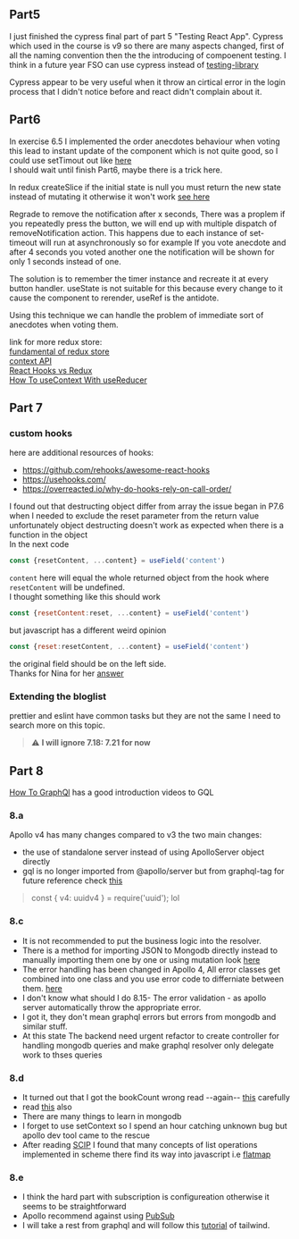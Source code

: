 
 
## Part5 
I just finished the cypress final part of part 5 "Testing React App".
Cypress which used in the course is v9 so there are many aspects changed, first of all the naming convention
then the the introducing of compoenent testing. 
I think in a future year FSO can use cypress instead of [testing-library](https://github.com/testing-library/react-testing-library)

Cypress appear to be very useful when it throw an cirtical error in the login process that I didn't notice before
and react didn't complain about it.

## Part6
In exercise 6.5 I implemented the order anecdotes behaviour when voting
this lead to instant update of the component which is not quite good, 
so I could use setTimout out like [here](https://www.pluralsight.com/guides/how-to-fire-periodic-actions-using-settimeout-and-dispatcher-in-redux)  
I should wait until finish Part6, maybe there is a trick here.


In redux createSlice if the initial state is null you must return the new state 
instead of mutating it otherwise it won't work
[see here](https://stackoverflow.com/questions/62966863/a-case-reducer-on-a-non-draftable-value-must-not-return-undefined)

Regrade to remove the notification after x seconds, There was a proplem 
if you repeatedly press the button, we will end up with
multiple dispatch of removeNotification action. 
This happens due to each instance of set-timeout will run at 
asynchronously so for example If you vote anecdote 
and after 4 seconds you voted another one the notification
will be shown for only 1 seconds instead of one.

The solution is to remember the timer instance and 
recreate it at every button handler. useState is not 
suitable for this because every change to it cause 
the component to rerender, useRef is the antidote.

Using this technique we can handle the problem of 
immediate sort of anecdotes when voting them.

link for more redux store:   
[fundamental of redux store](https://egghead.io/courses/fundamentals-of-redux-course-from-dan-abramov-bd5cc867)  
[context API](https://reactjs.org/docs/context.html)  
[React Hooks vs Redux](https://www.simplethread.com/cant-replace-redux-with-hooks/)  
[How To useContext With useReducer](https://hswolff.com/blog/how-to-usecontext-with-usereducer/)


## Part 7 

### custom hooks 
here are additional resources of hooks: 
- https://github.com/rehooks/awesome-react-hooks
- https://usehooks.com/
- https://overreacted.io/why-do-hooks-rely-on-call-order/

I found out that destructing object differ from array
the issue began in P7.6 when I needed to exclude 
the reset parameter from the return value
unfortunately object destructing doesn't work as
expected when there is a function in the object<br/>
In the next code 
```js
const {resetContent, ...content} = useField('content')
```
`content` here will equal the whole returned object 
from the hook where `resetContent` will be undefined.  
I thought something like this should work
```js
const {resetContent:reset, ...content} = useField('content')
```
but javascript has a different weird opinion
```js
const {reset:resetContent, ...content} = useField('content')
```
the original field should be on the left side.<br/>
Thanks for Nina for her [answer](https://stackoverflow.com/a/57065418)

### Extending the bloglist
prettier and eslint have common tasks but they are not the same
I need to search more on this topic.

> :warning: **I will ignore 7.18: 7.21 for now**

## Part 8
[How To GraphQl](https://www.howtographql.com/basics/) has a good introduction videos to GQL
### 8.a 
Apollo v4 has many changes compared to v3 
the two main changes: 
- the use of standalone server instead of using ApolloServer object directly
- gql is no longer imported from @apollo/server but from graphql-tag
for future reference check [this](https://www.apollographql.com/docs/apollo-server/migration/)
> const { v4: uuidv4 } = require('uuid'); lol 

### 8.c 
- It is not recommended to put the business logic into the resolver.  
- There is a method for importing JSON to Mongodb directly instead to manually importing them one by one or using mutation 
look [here](https://www.mongodb.com/compatibility/json-to-mongodb)
- The error handling has been changed in Apollo 4, All error classes get combined into one class and you use error code to differniate between them. [here](https://www.apollographql.com/docs/apollo-server/migration/#apolloerror)
- I don't know what should I do 8.15- The error validation - as apollo server automatically throw the appropriate error.
- I got it, they don't mean graphql errors but errors from mongodb and similar stuff.
- At this state The backend need urgent refactor to create controller for handling mongodb queries and make graphql resolver only delegate work to thses queries

### 8.d
- It turned out that I got the bookCount wrong read --again-- [this](https://mongoosejs.com/docs/populate.html#query-conditions) carefully
- read [this](https://stackoverflow.com/questions/11303294/querying-after-populate-in-mongoose) also 
- There are many things to learn in mongodb
- I forget to use setContext so I spend an hour catching unknown bug but apollo dev tool came to the rescue
- After reading [SCIP](https://mitp-content-server.mit.edu/books/content/sectbyfn/books_pres_0/6515/sicp.zip/index.html) I found that many concepts of list operations implemented in scheme there find its way into javascript i.e [flatmap](https://developer.mozilla.org/en-US/docs/Web/JavaScript/Reference/Global_Objects/Array/flatMap)
### 8.e
- I think the hard part with subscription is configureation otherwise it seems to be straightforward
- Apollo recommend against using [PubSub](https://www.apollographql.com/docs/apollo-server/data/subscriptions#the-pubsub-class)
- I will take a rest from graphql and will follow this [tutorial](https://www.youtube.com/watch?v=dFgzHOX84xQ) of tailwind.